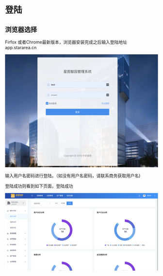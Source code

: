 # 登陆

## 浏览器选择

Firfox 或者Chrome最新版本，浏览器安装完成之后输入登陆地址  
app.stararea.cn

![](.gitbook/assets/image.png)

输入用户名密码进行登陆。（如没有用户名密码，请联系商务获取用户名\)

登陆成功则看到如下页面，登陆成功

![](.gitbook/assets/wx20200706-134356-2x.png)





